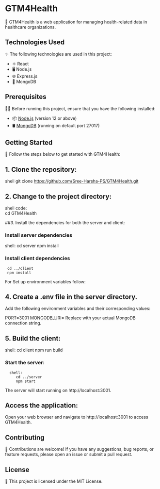 # GTM4Health

🏥 GTM4Health is a web application for managing health-related data in healthcare organizations.

## Technologies Used

✨ The following technologies are used in this project:

- ⚛️ React
- 🖥️ Node.js
- 🌐 Express.js
- 🍃 MongoDB

## Prerequisites

👨‍💻 Before running this project, ensure that you have the following installed:

- 📦 [Node.js](https://nodejs.org/) (version 12 or above)
- 🛢️ [MongoDB](https://www.mongodb.com/) (running on default port 27017)

## Getting Started

🚀 Follow the steps below to get started with GTM4Health:

## 1. Clone the repository:
   shell
         git clone https://github.com/Sree-Harsha-PS/GTM4Health.git
## 2. Change to the project directory:

  shell code:  
         cd GTM4Health

##3. Install the dependencies for both the server and client:

  ### Install server dependencies
  shell:
     cd server
     npm install

  ### Install client dependencies
     cd ../client
     npm install
  For Set up environment variables follow:

## 4. Create a .env file in the server directory.
  Add the following environment variables and their corresponding values:
  
  PORT=3001
  MONGODB_URI=<your-mongodb-connection-string>
  Replace <your-mongodb-connection-string> with your actual MongoDB connection string.
  
 ## 5. Build the client:

shell:
      cd client
      npm run build
 ### Start the server:
      shell:
         cd ../server
         npm start
The server will start running on http://localhost:3001.

## Access the application:

Open your web browser and navigate to http://localhost:3001 to access GTM4Health.

## Contributing
🤝 Contributions are welcome! If you have any suggestions, bug reports, or feature requests, please open an issue or submit a pull request.

## License
📄 This project is licensed under the MIT License.
